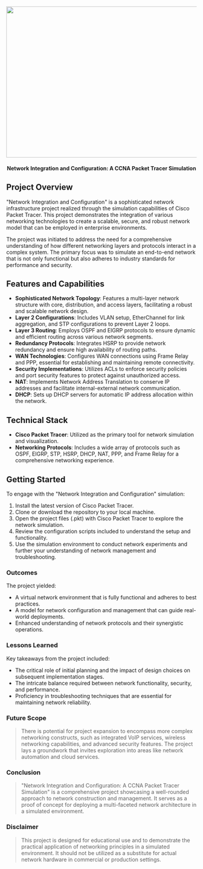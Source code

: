 <h1 align="center">
   <img src="https://github.com/sultanul-ovi/Cisco-Packet-Tracer-Project/blob/main/banner.png" width="800" height="400" />
</h1>

<h4 align="center">
Network Integration and Configuration: A CCNA Packet Tracer Simulation
</h4>

## Project Overview
"Network Integration and Configuration" is a sophisticated network infrastructure project realized through the simulation capabilities of Cisco Packet Tracer. This project demonstrates the integration of various networking technologies to create a scalable, secure, and robust network model that can be employed in enterprise environments.

The project was initiated to address the need for a comprehensive understanding of how different networking layers and protocols interact in a complex system. The primary focus was to simulate an end-to-end network that is not only functional but also adheres to industry standards for performance and security.

## Features and Capabilities

- **Sophisticated Network Topology**: Features a multi-layer network structure with core, distribution, and access layers, facilitating a robust and scalable network design.
- **Layer 2 Configurations**: Includes VLAN setup, EtherChannel for link aggregation, and STP configurations to prevent Layer 2 loops.
- **Layer 3 Routing**: Employs OSPF and EIGRP protocols to ensure dynamic and efficient routing across various network segments.
- **Redundancy Protocols**: Integrates HSRP to provide network redundancy and ensure high availability of routing paths.
- **WAN Technologies**: Configures WAN connections using Frame Relay and PPP, essential for establishing and maintaining remote connectivity.
- **Security Implementations**: Utilizes ACLs to enforce security policies and port security features to protect against unauthorized access.
- **NAT**: Implements Network Address Translation to conserve IP addresses and facilitate internal-external network communication.
- **DHCP**: Sets up DHCP servers for automatic IP address allocation within the network.

## Technical Stack

- **Cisco Packet Tracer**: Utilized as the primary tool for network simulation and visualization.
- **Networking Protocols**: Includes a wide array of protocols such as OSPF, EIGRP, STP, HSRP, DHCP, NAT, PPP, and Frame Relay for a comprehensive networking experience.


## Getting Started

To engage with the "Network Integration and Configuration" simulation:

1. Install the latest version of Cisco Packet Tracer.
2. Clone or download the repository to your local machine.
3. Open the project files (.pkt) with Cisco Packet Tracer to explore the network simulation.
4. Review the configuration scripts included to understand the setup and functionality.
5. Use the simulation environment to conduct network experiments and further your understanding of network management and troubleshooting.

### Outcomes

The project yielded:

- A virtual network environment that is fully functional and adheres to best practices.
- A model for network configuration and management that can guide real-world deployments.
- Enhanced understanding of network protocols and their synergistic operations.


### Lessons Learned

Key takeaways from the project included:

- The critical role of initial planning and the impact of design choices on subsequent implementation stages.
- The intricate balance required between network functionality, security, and performance.
- Proficiency in troubleshooting techniques that are essential for maintaining network reliability.


### Future Scope

> There is potential for project expansion to encompass more complex networking constructs, such as integrated VoIP services, wireless networking capabilities, and advanced security features. The project lays a groundwork that invites exploration into areas like network automation and cloud services.

### Conclusion

> "Network Integration and Configuration: A CCNA Packet Tracer Simulation" is a comprehensive project showcasing a well-rounded approach to network construction and management. It serves as a proof of concept for deploying a multi-faceted network architecture in a simulated environment.

### Disclaimer

> This project is designed for educational use and to demonstrate the practical application of networking principles in a simulated environment. It should not be utilized as a substitute for actual network hardware in commercial or production settings.
